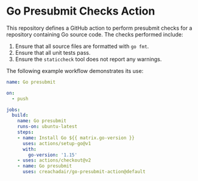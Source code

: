 # Go Presubmit Checks Action

This repository defines a GitHub action to perform presubmit checks for a
repository containing Go source code. The checks performed include:

1. Ensure that all source files are formatted with  `go fmt`.
2. Ensure that all unit tests pass.
3. Ensure the `staticcheck` tool does not report any warnings.

The following example workflow demonstrates its use:

```yaml
name: Go presubmit

on:
  - push

jobs:
  build:
    name: Go presubmit
    runs-on: ubuntu-latest
    steps:
    - name: Install Go ${{ matrix.go-version }}
      uses: actions/setup-go@v1
      with:
        go-version: '1.15'
    - uses: actions/checkout@v2
    - name: Go presubmit
      uses: creachadair/go-presubmit-action@default
```
